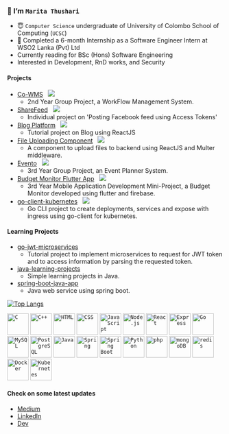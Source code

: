 ### 👋 I’m `Marita Thushari` 

- 😇 `Computer Science` undergraduate of University of Colombo School of Computing (`UCSC`)
- 💼 Completed a 6-month Internship as a Software Engineer Intern at WSO2 Lanka (Pvt) Ltd
- Currently reading for BSc (Hons) Software Engineering
- Interested in Development, RnD works, and Security

#### Projects
- [Co-WMS](https://github.com/CS41-UCSC/FINAL.git) &nbsp; ![](https://progress-bar.dev/100/)
  - 2nd Year Group Project, a WorkFlow Management System.
- [ShareFeed](https://github.com/mtbstn24/share-feed) &nbsp; ![](https://progress-bar.dev/100/)
   - Individual project on 'Posting Facebook feed using Access Tokens'
- [Blog Platform](https://github.com/mtbstn24/blog-platform)  &nbsp; ![](https://progress-bar.dev/75/)
  - Tutorial project on Blog using ReactJS
- [File Uploading Component](https://github.com/mtbstn24/image-upload-multer)  &nbsp; ![](https://progress-bar.dev/90/)
  - A component to upload files to backend using ReactJS and Multer middleware.
- [Evento](https://github.com/G19-UCSC/evento) &nbsp; ![](https://progress-bar.dev/90/)
  - 3rd Year Group Project, an Event Planner System.
- [Budget Monitor Flutter App](https://github.com/mtbstn24/budget-monitor-flutter)  &nbsp; ![](https://progress-bar.dev/90/)
  - 3rd Year Mobile Application Development Mini-Project, a Budget Monitor developed using flutter and firebase.
- [go-client-kubernetes](https://github.com/mtbstn24/go-client-kubernetes) &nbsp; ![](https://progress-bar.dev/95/)
  - Go CLI project to create deployments, services and expose with ingress using go-client for kubernetes.

#### Learning Projects
- [go-jwt-microservices](https://github.com/mtbstn24/go-jwt-microservice)
  -  Tutorial project to implement microservices to request for JWT token and to access information by parsing the requested token.
- [java-learning-projects](https://github.com/mtbstn24/java-projects)
  -  Simple learning projects in Java.
- [spring-boot-java-app](https://github.com/mtbstn24/springboot-app)
  - Java web service using spring boot.

[![Top Langs](https://github-readme-stats.vercel.app/api/top-langs/?username=mtbstn24&langs_count=10&layout=compact)](https://github.com/mtbstn24/)
  
<!--![GitHub stats](https://github-readme-stats.vercel.app/api?username=mtbstn24&show_icons=true&theme=transparent)-->

<code><img width="50" src="https://user-images.githubusercontent.com/25181517/192106070-46255bcf-65e6-4c6b-a296-bf8d0d8fb2a7.png" alt="C" title="C"/></code>
<code><img width="50" src="https://user-images.githubusercontent.com/25181517/192106073-90fffafe-3562-4ff9-a37e-c77a2da0ff58.png" alt="C++" title="C++"/></code>
<code><img width="50" src="https://user-images.githubusercontent.com/25181517/192158954-f88b5814-d510-4564-b285-dff7d6400dad.png" alt="HTML" title="HTML"/></code>
<code><img width="50" src="https://user-images.githubusercontent.com/25181517/183898674-75a4a1b1-f960-4ea9-abcb-637170a00a75.png" alt="CSS" title="CSS"/></code>
<code><img width="50" src="https://user-images.githubusercontent.com/25181517/117447155-6a868a00-af3d-11eb-9cfe-245df15c9f3f.png" alt="JavaScript" title="JavaScript"/></code>
<code><img width="50" src="https://user-images.githubusercontent.com/25181517/183568594-85e280a7-0d7e-4d1a-9028-c8c2209e073c.png" alt="Node.js" title="Node.js"/></code>
<code><img width="50" src="https://user-images.githubusercontent.com/25181517/183897015-94a058a6-b86e-4e42-a37f-bf92061753e5.png" alt="React" title="React"/></code>
<code><img width="50" src="https://user-images.githubusercontent.com/25181517/183859966-a3462d8d-1bc7-4880-b353-e2cbed900ed6.png" alt="Express" title="Express"/></code>
<code><img width="50" src="https://user-images.githubusercontent.com/25181517/192149581-88194d20-1a37-4be8-8801-5dc0017ffbbe.png" alt="Go" title="Go"/></code>
<code><img width="50" src="https://user-images.githubusercontent.com/25181517/183896128-ec99105a-ec1a-4d85-b08b-1aa1620b2046.png" alt="MySQL" title="MySQL"/></code>
<code><img width="50" src="https://user-images.githubusercontent.com/25181517/117208740-bfb78400-adf5-11eb-97bb-09072b6bedfc.png" alt="PostgreSQL" title="PostgreSQL"/></code>
<code><img width="50" src="https://user-images.githubusercontent.com/25181517/117201156-9a724800-adec-11eb-9a9d-3cd0f67da4bc.png" alt="Java" title="Java"/></code>
<code><img width="50" src="https://user-images.githubusercontent.com/25181517/117201470-f6d56780-adec-11eb-8f7c-e70e376cfd07.png" alt="Spring" title="Spring"/></code>
<code><img width="50" src="https://user-images.githubusercontent.com/25181517/183891303-41f257f8-6b3d-487c-aa56-c497b880d0fb.png" alt="Spring Boot" title="Spring Boot"/></code>
<code><img width="50" src="https://user-images.githubusercontent.com/25181517/183423507-c056a6f9-1ba8-4312-a350-19bcbc5a8697.png" alt="Python" title="Python"/></code>
<code><img width="50" src="https://user-images.githubusercontent.com/25181517/183570228-6a040b9f-3ddf-47a2-a201-743121dac664.png" alt="php" title="php"/></code>
<code><img width="50" src="https://user-images.githubusercontent.com/25181517/182884177-d48a8579-2cd0-447a-b9a6-ffc7cb02560e.png" alt="mongoDB" title="mongoDB"/></code>
<code><img width="50" src="https://user-images.githubusercontent.com/25181517/182884894-d3fa6ee0-f2b4-4960-9961-64740f533f2a.png" alt="redis" title="redis"/></code>
<code><img width="50" src="https://user-images.githubusercontent.com/25181517/117207330-263ba280-adf4-11eb-9b97-0ac5b40bc3be.png" alt="Docker" title="Docker"/></code>
<code><img width="50" src="https://user-images.githubusercontent.com/25181517/182534006-037f08b5-8e7b-4e5f-96b6-5d2a5558fa85.png" alt="Kubernetes" title="Kubernetes"/></code>

#### Check on some latest updates
- [Medium](https://medium.com/@marita.thushari)
- [LinkedIn](https://www.linkedin.com/in/marita-thushari-88ab331a4/)
- [Dev](https://dev.to/mtbstn24)


